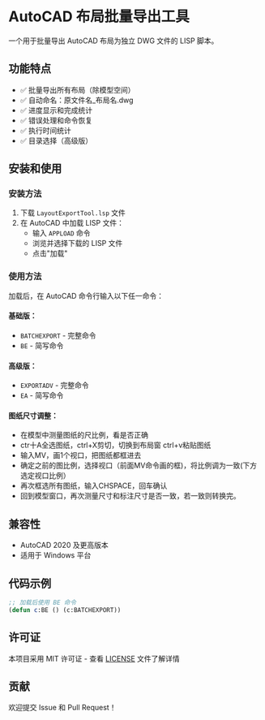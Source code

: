 # AutoCAD 布局批量导出工具

一个用于批量导出 AutoCAD 布局为独立 DWG 文件的 LISP 脚本。

## 功能特点

- ✅ 批量导出所有布局（除模型空间）
- ✅ 自动命名：原文件名_布局名.dwg
- ✅ 进度显示和完成统计
- ✅ 错误处理和命令恢复
- ✅ 执行时间统计
- ✅ 目录选择（高级版）
## 安装和使用

### 安装方法

1. 下载 `LayoutExportTool.lsp` 文件
2. 在 AutoCAD 中加载 LISP 文件：
   - 输入 `APPLOAD` 命令
   - 浏览并选择下载的 LISP 文件
   - 点击"加载"

### 使用方法

加载后，在 AutoCAD 命令行输入以下任一命令：
#### 基础版：
- `BATCHEXPORT` - 完整命令
- `BE` - 简写命令
#### 高级版：
- `EXPORTADV` - 完整命令
- `EA` - 简写命令 
#### 图纸尺寸调整：
- 在模型中测量图纸的尺比例，看是否正确
- ctr十A全选图纸，ctrl+X剪切，切换到布局窗 ctrl+v粘贴图纸
- 输入MV，画1个视口，把图纸都框进去
- 确定之前的图比例，选择视口（前面MV命令画的框)，将比例调为一致(下方选定视口比例）
- 再次框选所有图纸，输入CHSPACE，回车确认
- 回到模型窗口，再次测量尺寸和标注尺寸是否一致，若一致则转换完。


## 兼容性

- AutoCAD 2020 及更高版本
- 适用于 Windows 平台

## 代码示例

```lisp
;; 加载后使用 BE 命令
(defun c:BE () (c:BATCHEXPORT))
```

## 许可证

本项目采用 MIT 许可证 - 查看 [LICENSE](LICENSE) 文件了解详情

## 贡献

欢迎提交 Issue 和 Pull Request！
